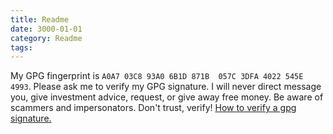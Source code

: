 ```yaml
---
title: Readme
date: 3000-01-01
category: Readme  
tags: 
---
```


My GPG fingerprint is `A0A7 03C8 93A0 6B1D 871B  057C 3DFA 4022 545E 4993`. Please ask me to verify my GPG signature. I will never direct message you, give investment advice, request, or give away free money. Be aware of scammers and impersonators. Don't trust, verify! [How to verify a gpg signature.](https://www.wikihow.com/Verify-a-GPG-Signature)